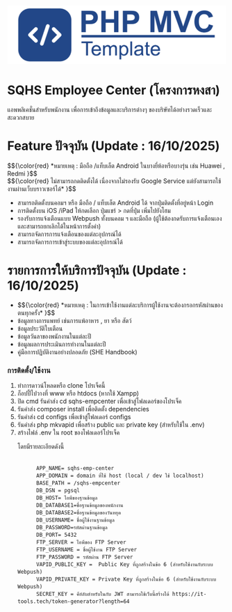 <img src="assets/imgs/logo.png" alt="logo">
<h1>SQHS Employee Center (โครงการหงสา)</h1>
<p>แอพพลิเคชั่นสำหรับพนักงาน เพื่อการเข้าถึงข้อมูลและบริการต่างๆ ของบริษัทได้อย่างรวดเร็วและสะดวกสบาย</p>

<h1>Feature ปัจจุบัน (Update : 16/10/2025)</h1>
<p>
     $${\color{red}  
    *หมายเหตุ : มือถือ /แท็บเล็ต  Android ในบางยี่ห้อหรือบางรุ่น เช่น Huawei , Redmi 
      }$$
      <br>
    $${\color{red}  
      ไม่สามารถกดติดตั้งได้ เนื่องจากไม่รองรับ Google Service แต่ยังสามารถใช้งานผ่านเว็บบราวเซอร์ได้*
      }$$
</p>
<ul>
  <li>สามารถติดตั้งบนคอมฯ หรือ มือถือ / แท็บเล็ต Android ได้ จากปุ่มติดตั้งที่อยู่หน้า Login</li>
  <li>การติดตั้งบน iOS /iPad ให้กดเลือก ปุ่มแชร์ > กดที่ปุ่ม เพิ่มไปยังโฮม </li>
  <li>รองรับการแจ้งเตือนแบบ Webpush ทั้งบนคอม ฯ และมือถือ (ผู้ใช้ต้องกดรับการแจ้งเตือนเอง และสามารถยกเลิกได้ในหน้าการตั้งค่า)</li>
  <li>สามารถจัดการการแจ้งเตือนของแต่ละอุปกรณ์ได้</li>
  <li>สามารถจัดการการเข้าสู่ระบบของแต่ละอุปกรณ์ได้</li>
</ul>

<h1>รายการการให้บริการปัจจุบัน (Update : 16/10/2025)</h1>
<ul>
  <li>
    $${\color{red} *หมายเหตุ : ในการเข้าใช้งานแต่ละบริการผู้ใช้งานจะต้องกรอกรหัสผ่านของตนทุกครั้ง*
    }$$
  </li>
  <li>ข้อมูลทางการแพทย์ เช่นการแพ้อาหาร , ยา หรือ สัตว์</li>
  <li>ข้อมูลประวัติใบเตือน</li>
  <li>ข้อมูลวันลาของพนักงานในแต่ละปี</li>
  <li>ข้อมูลผลการประเมินการทำงานในแต่ละปี</li>
  <li>คู่มือการปฏิบัติงานอย่างปลอดภัย (SHE Handbook)</li>
</ul>

<h3>การติดตั้ง/ใช้งาน</h3>
<ol>
  <li>ทำการดาวน์โหลดหรือ clone โปรเจ็คนี้</li>
  <li>ก็อปปี้ไปวางที่ www หรือ htdocs (หากใช้ Xampp)</li>
  <li>ปิด cmd รันคำส่ง cd sqhs-empcenter เพื่อเข้าสู่โฟลเดอร์ของโปรเจ็ค</li>
  <li>รันคำส่ง composer install เพื่อติดตั้ง dependencies</li>
  <li>รันคำส่ง cd configs เพื่อเข้าสู่โฟลเดอร์ configs</li>
  <li>รันคำส่ง php mkvapid เพื่อสร้าง public และ private key (สำหรับใช้ใน .env)</li>
  <li>สร้างไฟล์ .env ใน root ของโฟลเดอร์โปรเจ็ค</li>
  <p>โดยมีรายละเอียดดังนี้</p>
  <code>
      APP_NAME= sqhs-emp-center
      APP_DOMAIN = domain ที่ใช้ host (local / dev ใช้ localhost)
      BASE_PATH = /sqhs-empcenter 
      DB_DSN = pgsql 
      DB_HOST= ไอพีของฐานข้อมูล
      DB_DATABASE1=ชื่อฐานข้อมูลของพนักงาน
      DB_DATABASE2=ชื่อฐานข้อมูลของวันหยุด
      DB_USERNAME= ชื่อผู้ใช้งานฐานข้อมูล
      DB_PASSWORD=รหัสผ่านฐานข้อมูล 
      DB_PORT= 5432
      FTP_SERVER = ไอพีของ FTP Server
      FTP_USERNAME = ชื่อผู้ใช้งาน FTP Server
      FTP_PASSWORD = รหัสผ่าน FTP Server
      VAPID_PUBLIC_KEY =  Public Key ที่ถูกสร้างในข้อ 6 (สำหรับใช้งานกับระบบ Webpush)
      VAPID_PRIVATE_KEY = Private Key ที่ถูกสร้างในข้อ 6 (สำหรับใช้งานกับระบบ Webpush)
      SECRET_KEY = คีย์ลับสำหรับในกับ JWT สามารถใช้เว็บนี้สร้างได้ https://it-tools.tech/token-generator?length=64
  </code>
</ol>
